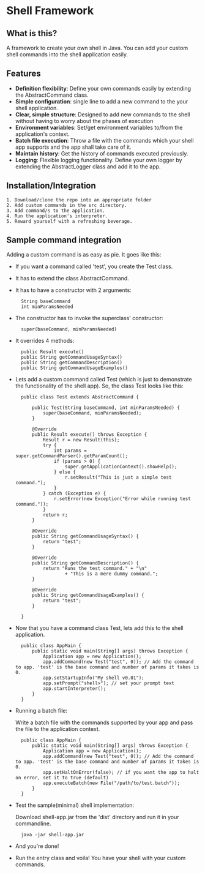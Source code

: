 # Shell Framework

## What is this?

A framework to create your own shell in Java. 
You can add your custom shell commands into the shell application easily.

## Features

* **Definition flexibility**: Define your own commands easily by extending the AbstractCommand class.
* **Simple configuration**: single line to add a new command to the your shell application.
* **Clear, simple structure**: Designed to add new commands to the shell without having to worry about the phases of execution
* **Environment variables**: Set/get environment variables to/from the application's context.
* **Batch file execution**: Throw a file with the commands which your shell app supports and the app shall take care of it.
* **Maintain history**: Get the history of commands executed previously.
* **Logging**: Flexible logging functionality. Define your own logger by extending the AbstractLogger class and add it to the app.

## Installation/Integration
	1. Download/clone the repo into an appropriate folder
	2. Add custom commands in the src directory.
	3. Add command/s to the application.
	4. Run the application's interpreter.
	5. Reward yourself with a refreshing beverage. 

## Sample command integration

Adding a custom command is as easy as pie. It goes like this:
* If you want a command called 'test', you create the Test class.
* It has to extend the class AbstractCommand.
* It has to have a constructor with 2 arguments:

		String baseCommand
		int minParamsNeeded
		
* The constructor has to invoke the superclass' constructor:
 
		super(baseCommand, minParamsNeeded)
		
* It overrides 4 methods:

		public Result execute()
		public String getCommandUsageSyntax()
		public String getCommandDescription()
		public String getCommandUsageExamples()


* Lets add a custom command called Test (which is just to demonstrate the functionality of the shell app). So, the class Test looks like this:

		public class Test extends AbstractCommand {

			public Test(String baseCommand, int minParamsNeeded) {
				super(baseCommand, minParamsNeeded);
			}

			@Override
			public Result execute() throws Exception {
				Result r = new Result(this);
				try {
					int params = super.getCommandParser().getParamCount();
					if (params > 0) {
						super.getApplicationContext().showHelp();
					} else {
						r.setResult("This is just a simple test command.");
					}
				} catch (Exception e) {
					r.setError(new Exception("Error while running test command."));
				}
				return r;
			}

			@Override
			public String getCommandUsageSyntax() {
				return "test";
			}

			@Override
			public String getCommandDescription() {
				return "Runs the test command." + "\n"
						+ "This is a mere dummy command.";
			}

			@Override
			public String getCommandUsageExamples() {
				return "test";
			}

		}

* Now that you have a command class Test, lets add this to the shell application.

		public class AppMain {
			public static void main(String[] args) throws Exception {
				Application app = new Application();
				app.addCommand(new Test("test", 0)); // Add the command to app. 'test' is the base command and number of params it takes is 0.
				app.setStartupInfo("My shell v0.01");
				app.setPrompt("shell>"); // set your prompt text
				app.startInterpreter();
			}
		}
		
* Running a batch file:

	Write a batch file with the commands supported by your app and pass the file to the application context.
	
		public class AppMain {
			public static void main(String[] args) throws Exception {
				Application app = new Application();
				app.addCommand(new Test("test", 0)); // Add the command to app. 'test' is the base command and number of params it takes is 0.
				app.setHaltOnError(false); // if you want the app to halt on error, set it to true (default)
				app.executeBatch(new File("/path/to/test.batch"));
			}
		}

* Test the sample(minimal) shell implementation:

	Download shell-app.jar from the 'dist' directory and run it in your commandline.
	
		java -jar shell-app.jar
	
* And you're done! 
* Run the entry class and voila! You have your shell with your custom commands.